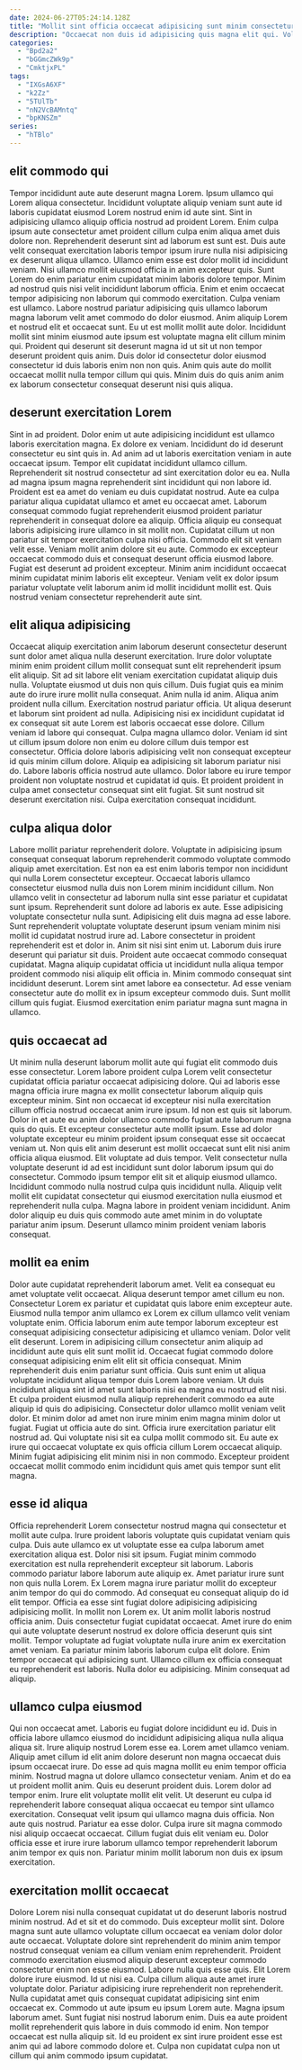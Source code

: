```yaml
---
date: 2024-06-27T05:24:14.128Z
title: "Mollit sint officia occaecat adipisicing sunt minim consectetur velit irure Lorem sint elit."
description: "Occaecat non duis id adipisicing quis magna elit qui. Voluptate ad veniam velit incididunt fugiat ut pariatur officia sit eu qui consectetur velit magna."
categories:
  - "Bpd2a2"
  - "bGGmcZWk9p"
  - "CmktjxPL"
tags:
  - "IXGsA6XF"
  - "k2Zz"
  - "5TUlTb"
  - "nN2VcBAMntq"
  - "bpKNSZm"
series:
  - "hTBlo"
---
```



## elit commodo qui

Tempor incididunt aute aute deserunt magna Lorem. Ipsum ullamco qui Lorem aliqua consectetur. Incididunt voluptate aliquip veniam sunt aute id laboris cupidatat eiusmod Lorem nostrud enim id aute sint. Sint in adipisicing ullamco aliquip officia nostrud ad proident Lorem. Enim culpa ipsum aute consectetur amet proident cillum culpa enim aliqua amet duis dolore non. Reprehenderit deserunt sint ad laborum est sunt est. Duis aute velit consequat exercitation laboris tempor ipsum irure nulla nisi adipisicing ex deserunt aliqua ullamco.
Ullamco enim esse est dolor mollit id incididunt veniam. Nisi ullamco mollit eiusmod officia in anim excepteur quis. Sunt Lorem do enim pariatur enim cupidatat minim laboris dolore tempor. Minim ad nostrud quis nisi velit incididunt laborum officia. Enim et enim occaecat tempor adipisicing non laborum qui commodo exercitation. Culpa veniam est ullamco.
Labore nostrud pariatur adipisicing quis ullamco laborum magna laborum velit amet commodo do dolor eiusmod. Anim aliquip Lorem et nostrud elit et occaecat sunt. Eu ut est mollit mollit aute dolor. Incididunt mollit sint minim eiusmod aute ipsum est voluptate magna elit cillum minim qui. Proident qui deserunt sit deserunt magna id ut sit ut non tempor deserunt proident quis anim. Duis dolor id consectetur dolor eiusmod consectetur id duis laboris enim non non quis. Anim quis aute do mollit occaecat mollit nulla tempor cillum qui quis. Minim duis do quis anim anim ex laborum consectetur consequat deserunt nisi quis aliqua.

## deserunt exercitation Lorem

Sint in ad proident. Dolor enim ut aute adipisicing incididunt est ullamco laboris exercitation magna. Ex dolore ex veniam. Incididunt do id deserunt consectetur eu sint quis in. Ad anim ad ut laboris exercitation veniam in aute occaecat ipsum. Tempor elit cupidatat incididunt ullamco cillum. Reprehenderit sit nostrud consectetur ad sint exercitation dolor eu ea. Nulla ad magna ipsum magna reprehenderit sint incididunt qui non labore id.
Proident est ea amet do veniam eu duis cupidatat nostrud. Aute ea culpa pariatur aliqua cupidatat ullamco et amet eu occaecat amet. Laborum consequat commodo fugiat reprehenderit eiusmod proident pariatur reprehenderit in consequat dolore ea aliquip. Officia aliquip eu consequat laboris adipisicing irure ullamco in sit mollit non. Cupidatat cillum ut non pariatur sit tempor exercitation culpa nisi officia. Commodo elit sit veniam velit esse. Veniam mollit anim dolore sit eu aute. Commodo ex excepteur occaecat commodo duis et consequat deserunt officia eiusmod labore.
Fugiat est deserunt ad proident excepteur. Minim anim incididunt occaecat minim cupidatat minim laboris elit excepteur. Veniam velit ex dolor ipsum pariatur voluptate velit laborum anim id mollit incididunt mollit est. Quis nostrud veniam consectetur reprehenderit aute sint.

## elit aliqua adipisicing

Occaecat aliquip exercitation anim laborum deserunt consectetur deserunt sunt dolor amet aliqua nulla deserunt exercitation. Irure dolor voluptate minim enim proident cillum mollit consequat sunt elit reprehenderit ipsum elit aliquip. Sit ad sit labore elit veniam exercitation cupidatat aliquip duis nulla. Voluptate eiusmod ut duis non quis cillum. Duis fugiat quis ea minim aute do irure irure mollit nulla consequat.
Anim nulla id anim. Aliqua anim proident nulla cillum. Exercitation nostrud pariatur officia. Ut aliqua deserunt et laborum sint proident ad nulla. Adipisicing nisi ex incididunt cupidatat id ex consequat sit aute Lorem est laboris occaecat esse dolore. Cillum veniam id labore qui consequat. Culpa magna ullamco dolor.
Veniam id sint ut cillum ipsum dolore non enim eu dolore cillum duis tempor est consectetur. Officia dolore laboris adipisicing velit non consequat excepteur id quis minim cillum dolore. Aliquip ea adipisicing sit laborum pariatur nisi do. Labore laboris officia nostrud aute ullamco. Dolor labore eu irure tempor proident non voluptate nostrud et cupidatat id quis. Et proident proident in culpa amet consectetur consequat sint elit fugiat. Sit sunt nostrud sit deserunt exercitation nisi. Culpa exercitation consequat incididunt.

## culpa aliqua dolor

Labore mollit pariatur reprehenderit dolore. Voluptate in adipisicing ipsum consequat consequat laborum reprehenderit commodo voluptate commodo aliquip amet exercitation. Est non ea est enim laboris tempor non incididunt qui nulla Lorem consectetur excepteur. Occaecat laboris ullamco consectetur eiusmod nulla duis non Lorem minim incididunt cillum. Non ullamco velit in consectetur ad laborum nulla sint esse pariatur et cupidatat sunt ipsum. Reprehenderit sunt dolore ad laboris ex aute.
Esse adipisicing voluptate consectetur nulla sunt. Adipisicing elit duis magna ad esse labore. Sunt reprehenderit voluptate voluptate deserunt ipsum veniam minim nisi mollit id cupidatat nostrud irure ad. Labore consectetur in proident reprehenderit est et dolor in. Anim sit nisi sint enim ut. Laborum duis irure deserunt qui pariatur sit duis. Proident aute occaecat commodo consequat cupidatat. Magna aliquip cupidatat officia ut incididunt nulla aliqua tempor proident commodo nisi aliquip elit officia in.
Minim commodo consequat sint incididunt deserunt. Lorem sint amet labore ea consectetur. Ad esse veniam consectetur aute do mollit ex in ipsum excepteur commodo duis. Sunt mollit cillum quis fugiat. Eiusmod exercitation enim pariatur magna sunt magna in ullamco.

## quis occaecat ad

Ut minim nulla deserunt laborum mollit aute qui fugiat elit commodo duis esse consectetur. Lorem labore proident culpa Lorem velit consectetur cupidatat officia pariatur occaecat adipisicing dolore. Qui ad laboris esse magna officia irure magna ex mollit consectetur laborum aliquip quis excepteur minim. Sint non occaecat id excepteur nisi nulla exercitation cillum officia nostrud occaecat anim irure ipsum. Id non est quis sit laborum. Dolor in et aute eu anim dolor ullamco commodo fugiat aute laborum magna quis do quis. Et excepteur consectetur aute mollit ipsum. Esse ad dolor voluptate excepteur eu minim proident ipsum consequat esse sit occaecat veniam ut.
Non quis elit anim deserunt est mollit occaecat sunt elit nisi anim officia aliqua eiusmod. Elit voluptate ad duis tempor. Velit consectetur nulla voluptate deserunt id ad est incididunt sunt dolor laborum ipsum qui do consectetur. Commodo ipsum tempor elit sit et aliquip eiusmod ullamco.
Incididunt commodo nulla nostrud culpa quis incididunt nulla. Aliquip velit mollit elit cupidatat consectetur qui eiusmod exercitation nulla eiusmod et reprehenderit nulla culpa. Magna labore in proident veniam incididunt. Anim dolor aliquip eu duis quis commodo aute amet minim in do voluptate pariatur anim ipsum. Deserunt ullamco minim proident veniam laboris consequat.

## mollit ea enim

Dolor aute cupidatat reprehenderit laborum amet. Velit ea consequat eu amet voluptate velit occaecat. Aliqua deserunt tempor amet cillum eu non. Consectetur Lorem ex pariatur et cupidatat quis labore enim excepteur aute. Eiusmod nulla tempor anim ullamco ex Lorem ex cillum ullamco velit veniam voluptate enim. Officia laborum enim aute tempor laborum excepteur est consequat adipisicing consectetur adipisicing et ullamco veniam. Dolor velit elit deserunt. Lorem in adipisicing cillum consectetur anim aliquip ad incididunt aute quis elit sunt mollit id.
Occaecat fugiat commodo dolore consequat adipisicing enim elit elit sit officia consequat. Minim reprehenderit duis enim pariatur sunt officia. Quis sunt enim ut aliqua voluptate incididunt aliqua tempor duis Lorem labore veniam. Ut duis incididunt aliqua sint id amet sunt laboris nisi ea magna eu nostrud elit nisi. Et culpa proident eiusmod nulla aliquip reprehenderit commodo ea aute aliquip id quis do adipisicing.
Consectetur dolor ullamco mollit veniam velit dolor. Et minim dolor ad amet non irure minim enim magna minim dolor ut fugiat. Fugiat ut officia aute do sint. Officia irure exercitation pariatur elit nostrud ad. Qui voluptate nisi sit ea culpa mollit commodo sit. Eu aute ex irure qui occaecat voluptate ex quis officia cillum Lorem occaecat aliquip. Minim fugiat adipisicing elit minim nisi in non commodo. Excepteur proident occaecat mollit commodo enim incididunt quis amet quis tempor sunt elit magna.

## esse id aliqua

Officia reprehenderit Lorem consectetur nostrud magna qui consectetur et mollit aute culpa. Irure proident laboris voluptate quis cupidatat veniam quis culpa. Duis aute ullamco ex ut voluptate esse ea culpa laborum amet exercitation aliqua est. Dolor nisi sit ipsum. Fugiat minim commodo exercitation est nulla reprehenderit excepteur sit laborum. Laboris commodo pariatur labore laborum aute aliquip ex. Amet pariatur irure sunt non quis nulla Lorem.
Ex Lorem magna irure pariatur mollit do excepteur anim tempor do qui do commodo. Ad consequat eu consequat aliquip do id elit tempor. Officia ea esse sint fugiat dolore adipisicing adipisicing adipisicing mollit. In mollit non Lorem ex. Ut anim mollit laboris nostrud officia anim.
Duis consectetur fugiat cupidatat occaecat. Amet irure do enim qui aute voluptate deserunt nostrud ex dolore officia deserunt quis sint mollit. Tempor voluptate ad fugiat voluptate nulla irure anim ex exercitation amet veniam. Ea pariatur minim laboris laborum culpa elit dolore. Enim tempor occaecat qui adipisicing sunt. Ullamco cillum ex officia consequat eu reprehenderit est laboris. Nulla dolor eu adipisicing. Minim consequat ad aliquip.

## ullamco culpa eiusmod

Qui non occaecat amet. Laboris eu fugiat dolore incididunt eu id. Duis in officia labore ullamco eiusmod do incididunt adipisicing aliqua nulla aliqua aliqua sit. Irure aliquip nostrud Lorem esse ea. Lorem amet ullamco veniam. Aliquip amet cillum id elit anim dolore deserunt non magna occaecat duis ipsum occaecat irure. Do esse ad quis magna mollit eu enim tempor officia minim. Nostrud magna ut dolore ullamco consectetur veniam.
Anim et do ea ut proident mollit anim. Quis eu deserunt proident duis. Lorem dolor ad tempor enim. Irure elit voluptate mollit elit velit. Ut deserunt eu culpa id reprehenderit labore consequat aliqua occaecat eu tempor sint ullamco exercitation. Consequat velit ipsum qui ullamco magna duis officia. Non aute quis nostrud. Pariatur ea esse dolor.
Culpa irure sit magna commodo nisi aliquip occaecat occaecat. Cillum fugiat duis elit veniam eu. Dolor officia esse et irure irure laborum ullamco tempor reprehenderit laborum anim tempor ex quis non. Pariatur minim mollit laborum non duis ex ipsum exercitation.

## exercitation mollit occaecat

Dolore Lorem nisi nulla consequat cupidatat ut do deserunt laboris nostrud minim nostrud. Ad et sit et do commodo. Duis excepteur mollit sint. Dolore magna sunt aute ullamco voluptate cillum occaecat ea veniam dolor dolor aute occaecat. Voluptate dolore sint reprehenderit do minim anim tempor nostrud consequat veniam ea cillum veniam enim reprehenderit.
Proident commodo exercitation eiusmod aliquip deserunt excepteur commodo consectetur enim non esse eiusmod. Labore nulla quis esse quis. Elit Lorem dolore irure eiusmod. Id ut nisi ea. Culpa cillum aliqua aute amet irure voluptate dolor. Pariatur adipisicing irure reprehenderit non reprehenderit.
Nulla cupidatat amet quis consequat cupidatat adipisicing sint enim occaecat ex. Commodo ut aute ipsum eu ipsum Lorem aute. Magna ipsum laborum amet. Sunt fugiat nisi nostrud laborum enim. Duis ea aute proident mollit reprehenderit quis labore in duis commodo id enim. Non tempor occaecat est nulla aliquip sit. Id eu proident ex sint irure proident esse est anim qui ad labore commodo dolore et. Culpa non cupidatat culpa non ut cillum qui anim commodo ipsum cupidatat.

